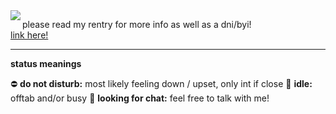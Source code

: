<img align="left" src="https://cdn.discordapp.com/attachments/990036536999415858/1140437904028602439/image.png">

please read my rentry for more info as well as a dni/byi!  
<a href="https://rentry.co/mvdkips">link here!</a>
<hr>
<b>status meanings</b>
<p>⛔ <b>do not disturb:</b> most likely feeling down / upset, only int if close
🌙 <b>idle:</b> offtab and/or busy
💬 <b>looking for chat:</b> feel free to talk with me!</p>

